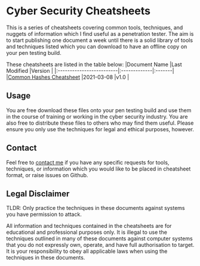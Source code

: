 # Cyber Security Cheatsheets
This is a series of cheatsheets covering common tools, techniques, and nuggets of information which I find useful as a penetration tester. The aim is to start publishing one document a week until there is a solid library of tools and techniques listed which you can download to have an offline copy on your pen testing build.

These cheatsheets are listed in the table below:
|Document Name             |Last Modified |Version |
|:-------------------------|:-------------|:-------|
|[Common Hashes Cheatsheet](https://github.com/tevers200/cyber-security-cheatsheets/blob/main/Common-Hash-Formats-Tamar-Everson-v1.0.pdf)  |2021-03-08    |v1.0    |

## Usage
You are free download these files onto your pen testing build and use them in the course of training or working in the cyber security industry. You are also free to distribute these files to others who may find them useful. Please ensure you only use the techniques for legal and ethical purposes, however.

## Contact
Feel free to [contact me](https://tamareverson.com) if you have any specific requests for tools, techniques, or information which you would like to be placed in cheatsheet format, or raise issues on Github.

## Legal Disclaimer
TLDR: Only practice the techniques in these documents against systems you have permission to attack.

All information and techniques contained in the cheatsheets are for educational and professional purposes only. It is illegal to use the techniques outlined in many of these documents against computer systems that you do not expressly own, operate, and have full authorisation to target. It is your responsibility to obey all applicable laws when using the techniques in these documents.
